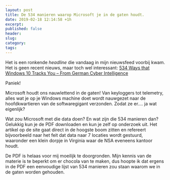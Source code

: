 ```yaml
---
layout: post
title: De 534 manieren waarop Microsoft je in de gaten houdt. 
date: 2019-02-18 12:14:58 +1h
excerpt:
published: false
header:
slug: 
category: 
tags: 
---
```

Het is een ronkende *headline* die vandaag in mijn nieuwsfeed voorbij kwam. Het is geen recent nieuws, maar toch wel interessant: [534 Ways that Windows 10 Tracks You – From German Cyber Intelligence](https://www.privateinternetaccess.com/blog/2018/11/534-ways-that-windows-10-tracks-you-from-german-cyberintelligence/)

Paniek!

Microsoft houdt ons nauwlettend in de gaten! Van keyloggers tot telemetry, alles wat je op je Windows machine doet wordt nauwgezet naar de hoofdkwartieren van de softwaregigant verzonden. Zodat ze er.... ja wat eigenlijk?

Wat zou Microsoft met die data doen? En wat zijn die 534 manieren dan? Gelukkig kun je de PDF downloaden en kun je zelf op onderzoek uit. Het artikel op de site gaat direct in de hoogste boom zitten en refereert bijvoorbeeld naar het feit dat data naar 7 locaties wordt gestuurd, waaronder een klein dorpje in Virginia waar de NSA eveneens kantoor houdt. 

De PDF is helaas voor mij moeilijk te doorgronden. Mijn kennis van de materie is te beperkt om er chocola van te maken, dus hoopte ik dat ergens in de PDF een eenvoudige lijst van 534 manieren zou staan waarom we in de gaten worden gehouden. 
